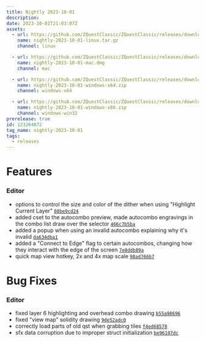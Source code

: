 ```yaml
---
title: Nightly 2023-10-01
description: 
date: 2023-10-01T21:03:07Z
assets: 
  - url: https://github.com/ZQuestClassic/ZQuestClassic/releases/download/nightly-2023-10-01/nightly-2023-10-01-linux.tar.gz
    name: nightly-2023-10-01-linux.tar.gz
    channel: linux

  - url: https://github.com/ZQuestClassic/ZQuestClassic/releases/download/nightly-2023-10-01/nightly-2023-10-01-mac.dmg
    name: nightly-2023-10-01-mac.dmg
    channel: mac

  - url: https://github.com/ZQuestClassic/ZQuestClassic/releases/download/nightly-2023-10-01/nightly-2023-10-01-windows-x64.zip
    name: nightly-2023-10-01-windows-x64.zip
    channel: windows-x64

  - url: https://github.com/ZQuestClassic/ZQuestClassic/releases/download/nightly-2023-10-01/nightly-2023-10-01-windows-x86.zip
    name: nightly-2023-10-01-windows-x86.zip
    channel: windows-win32
prerelease: true
id: 123264872
tag_name: nightly-2023-10-01
tags:
  - releases
---
```




# Features

### Editor

- options to control the size and color of the dither when using "Highlight Current Layer" [`08be9cd24`](https://github.com/ZQuestClassic/ZQuestClassic/commit/08be9cd24873142a024f897469af03ab714a352d)
- added cset to the autocombo preview, made autocombo engravings in the combo list draw over the selector [`466c7b5ba`](https://github.com/ZQuestClassic/ZQuestClassic/commit/466c7b5ba1ba9e9af514a504e54cd9706cba7c49)
- added a popup when using an invalid autocombo explaining why it's invalid [`da634dba1`](https://github.com/ZQuestClassic/ZQuestClassic/commit/da634dba1259865cb89a4af963e3b1918d9dcbb8)
- added a "Connect to Edge" flag to certain autocombos, changing how they interact with the edge of the screen [`7e0ddb89a`](https://github.com/ZQuestClassic/ZQuestClassic/commit/7e0ddb89aeab882b9fbdb7b13786369a772d04ad)
- quick map view hotkey, 2x and 4x map scale [`98ad766b7`](https://github.com/ZQuestClassic/ZQuestClassic/commit/98ad766b7b0d78fd0b90194588340748e7a8e35b)

# Bug Fixes

### Editor

- fixed layer 6 highlighting and overhead combo drawing [`b55a98696`](https://github.com/ZQuestClassic/ZQuestClassic/commit/b55a98696482e0512916e0174e3dc754ad21c97b)
- fixed "view map" solidity drawing [`9de52adc0`](https://github.com/ZQuestClassic/ZQuestClassic/commit/9de52adc0e2861c60603b665b4adc526a856c1c5)
- correctly load parts of old qst when grabbing tiles [`f4ed68578`](https://github.com/ZQuestClassic/ZQuestClassic/commit/f4ed68578a2fbc27bbda62730f5b0b735ea65634)
- sfx data corruption due to improper struct initialization [`be96107dc`](https://github.com/ZQuestClassic/ZQuestClassic/commit/be96107dc0445a421dbc4faabfa4361c4e3e6318)

